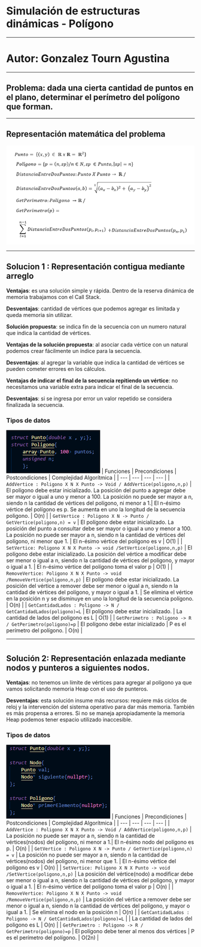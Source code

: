 # Simulación de estructuras dinámicas - Polígono

---

# Autor: Gonzalez Tourn Agustina

---

## Problema: dada una cierta cantidad de puntos en el plano, determinar el perímetro del polígono que forman.

---
## Representación matemática del problema
![Alt text](Poligono_math.png?raw=true "Resolucion matematica")

---

## **Solucion 1 : Representación contigua mediante arreglo**

**Ventajas**: es una solución simple y rápida. Dentro de la reserva dinámica de memoria trabajamos con el Call Stack.

**Desventajas**: cantidad de vértices que podemos agregar es limitada y queda memoria sin utilizar. 

**Solución propuesta**: se indica fin de la secuencia con un numero natural que indica la cantidad de vértices.

**Ventajas de la solución propuesta**: al asociar cada vértice con un natural podemos crear fácilmente un índice para la secuencia. 

**Desventajas**: al agregar la variable que indica la cantidad de vértices se pueden cometer errores en los cálculos. 

**Ventajas de indicar el final de la secuencia repitiendo un vértice**: no necesitamos una variable extra para indicar el final de la secuencia.

**Desventajas**: si se ingresa por error un valor repetido se considera finalizada la secuencia.

### **Tipos de datos**
![Alt text](datos_cont.png?raw=true "struct poligono")
| Funciones | Precondiciones | Postcondiciones | Complejidad Algorítmica |
| --- | --- | --- | --- |
| `AddVertice : Poligono X N X Punto -> Void / AddVertice(poligono,n,p)` | El polígono debe estar inicializado. La posición del punto a agregar debe ser mayor o igual a uno y menor a 100. La posición no puede ser mayor a n, siendo n la cantidad de vértices del polígono, ni menor a 1.| El n-ésimo vértice del polígono es p. Se aumenta en uno la longitud de la secuencia poligono. | O(n) |
| `GetVertice : Poligono X N -> Punto / GetVertice(poligono,n) = v` | El polígono debe estar inicializado. La posición del punto a consultar debe ser mayor o igual a uno y menor a 100. La posición no puede ser mayor a n, siendo n la cantidad de vértices del polígono, ni menor que 1. | El n-ésimo vértice del polígono es v | O(1) |
| `SetVertice: Poligono X N X Punto -> void /SetVertice(poligono,n,p)` | El polígono debe estar inicializado. La posición del vértice a modificar debe ser menor o igual a n, siendo n la cantidad de vértices del poligono, y mayor o igual a 1. | El n-ésimo vértice del polígono toma el valor p | O(1) |
| `RemoveVertice: Poligono X N X Punto -> void /RemoveVertice(poligono,n,p)` | El polígono debe estar inicializado. La posición del vértice a remover debe ser menor o igual a n, siendo n la cantidad de vértices del polígono, y mayor o igual a 1. | Se elimina el vértice en la posición n y se disminuye en uno la longitud de la secuencia polígono. | O(n) |
| `GetCantidadLados : Poligono -> N / GetCantidadLados(poligono)=L` | El polígono debe estar inicializado. | La cantidad de lados del poligono es L | O(1) |
| `GetPerimetro : Poligono -> R / GetPerimetro(poligono)=p` | El polígono debe estar inicializado  | P es el perímetro del polígono. | O(n) |

---
#
## **Solución 2: Representación enlazada mediante nodos y punteros a siguientes nodos**.

**Ventajas**: no tenemos un límite de vértices para agregar al polígono ya que vamos solicitando memoria Heap con el uso de punteros.

**Desventajas**: esta solución insume más recursos: requiere más ciclos de reloj y la intervención del sistema operativo para dar más memoria. También es más propensa a errores. Si no se maneja apropiadamente la memoria Heap podemos tener espacio utilizado inaccesible.
### **Tipos de datos**
![Alt text](datos_link.png?raw=true "struct poligono")
| Funciones | Precondiciones | Postcondiciones | Complejidad Algorítmica |
| --- | --- | --- | --- |
| `AddVertice : Poligono X N X Punto -> Void / AddVertice(poligono,n,p)` | La posición no puede ser mayor a n, siendo n la cantidad de vértices(nodos) del polígono, ni menor a 1.| El n-ésimo nodo del polígono es p. | O(n) |
| `GetVertice : Poligono X N -> Punto / GetVertice(poligono,n) = v` | La posición no puede ser mayor a n, siendo n la cantidad de vértices(nodos) del polígono, ni menor que 1. | El n-ésimo vértice del polígono es v | O(n) |
| `SetVertice: Poligono X N X Punto -> void /SetVertice(poligono,n,p)` |  La posición del vértice(nodo) a modificar debe ser menor o igual a n, siendo n la cantidad de vértices del poligono, y mayor o igual a 1. | El n-ésimo vértice del polígono toma el valor p | O(n) |
| `RemoveVertice: Poligono X N X Punto -> void /RemoveVertice(poligono,n,p)` | La posición del vértice a remover debe ser menor o igual a n, siendo n la cantidad de vértices del polígono, y mayor o igual a 1. | Se elimina el nodo en la posición n  | O(n) |
| `GetCantidadLados : Poligono -> N / GetCantidadLados(poligono)=L` |  | La cantidad de lados del poligono es L | O(n) |
| `GetPerimetro : Poligono -> R / GetPerimetro(poligono)=p` | El polígono debe tener al menos dos vértices | P es el perímetro del polígono. | O(2n) |
